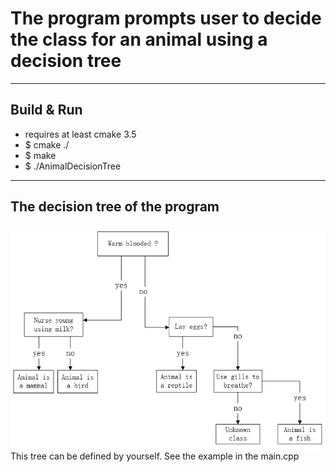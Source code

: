# The program prompts user to decide the class for an animal using a decision tree
---
## Build & Run
 * requires at least cmake 3.5
 * $ cmake ./
 * $ make
 * $ ./AnimalDecisionTree
---
## The decision tree of the program
![Default decision tree](https://github.com/windr00/AnimalDecisionTree/raw/master/decision_tree.png)
This tree can be defined by yourself. See the example in the main.cpp